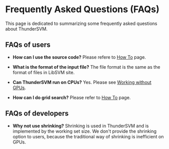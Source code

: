 Frequently Asked Questions (FAQs)
======
This page is dedicated to summarizing some frequently asked questions about ThunderSVM.

## FAQs of users
* **How can I use the source code?** 
   Please refere to [How To](how-to.md) page.

* **What is the format of the input file?** 
  The file format is the same as the format of files in LibSVM site.

* **Can ThunderSVM run on CPUs?** 
  Yes. Please see [Working without GPUs](get-started.md).
  
 * **How can I do grid search?**
 Please refer to [How To](how-to.md) page.

## FAQs of developers
* **Why not use shrinking?**
  Shrinking is used in ThunderSVM and is implemented by the working set size. We don't provide the shrinking option to users, because the traditional way of shrinking is inefficient on GPUs.

